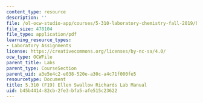 ```yaml
---
content_type: resource
description: ''
file: /ol-ocw-studio-app/courses/5-310-laboratory-chemistry-fall-2019/b45b441482cb2fe3bfa5afe515c23622_MIT5_310F19_Lab2.pdf
file_size: 478104
file_type: application/pdf
learning_resource_types:
- Laboratory Assignments
license: https://creativecommons.org/licenses/by-nc-sa/4.0/
ocw_type: OCWFile
parent_title: Labs
parent_type: CourseSection
parent_uid: a3e5e4c2-e038-520e-a30c-a4c71f000fe5
resourcetype: Document
title: 5.310 (F19) Ellen Swallow Richards Lab Manual
uid: b45b4414-82cb-2fe3-bfa5-afe515c23622
---
```

